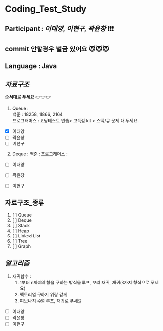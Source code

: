# Coding_Test_Study

## **Participant** : *이태양*, *이현구*, *곽윤창* :exclamation::exclamation::exclamation:   
## **commit** 안할경우 벌금 있어요 :smiling_imp::smiling_imp::smiling_imp:
## **Language** : **Java**

## _자료구조_
**순서대로 푸세요** 👉👉👉

1. Queue :     
   백준 : 18258, 11866, 2164   
   프로그래머스 : 코딩테스트 연습> 고득점 kit > 스택/큐 문제 다 푸세요.  
- [x] 이태양   
- [ ] 곽윤창  
- [ ] 이현구  

2. Deque :
   백준 :
   프로그래머스 :
- [ ] 이태양   
- [ ] 곽윤창  
- [ ] 이현구 




## __자료구조_종류__

1. [ ] Queue
2. [ ] Deque
3. [ ] Stack
4. [ ] Heap
5. [ ] Linked List
6. [ ] Tree
7. [ ] Graph





## _알고리즘_

1. 재귀함수 :    
    1. 1부터 n까지의 합을 구하는 방식을 루프, 꼬리 재귀, 재귀(3가지 형식으로 푸세요)    
    2. 팩토리얼 구하기 위랑 같게
    3. 피보나치 수열 루프, 재귀로 푸세요     
- [ ] 이태양   
- [ ] 곽윤창  
- [ ] 이현구  

